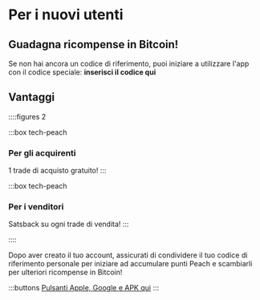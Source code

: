 # Per i nuovi utenti
## Guadagna ricompense in Bitcoin!

Se non hai ancora un codice di riferimento, puoi iniziare a utilizzare l'app con il codice speciale: **inserisci il codice qui**

## Vantaggi
::::figures 2

:::box tech-peach
### Per gli acquirenti
1 trade di acquisto gratuito!
:::

:::box tech-peach
### Per i venditori
Satsback su ogni trade di vendita!
:::

::::

Dopo aver creato il tuo account, assicurati di condividere il tuo codice di riferimento personale per iniziare ad accumulare punti Peach e scambiarli per ulteriori ricompense in Bitcoin!

:::buttons
[Pulsanti Apple, Google e APK qui]()
:::

